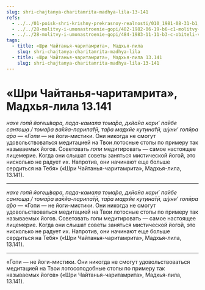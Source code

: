 ```yaml
---
slug: shri-chajtanya-charitamrita-madhya-lila-13-141
refs:
  - ../../01-poisk-shri-krishny-prekrasnoy-realnosti/010_1981-08-31-b1_sridharmj_gopi_bhagavatam_gayatri_i_mantra_om_prizyvayut_k_poisku_shri_krishny.md
  - ../../28-molitvy-i-umonastroenie-gopi/482-1982-06-19-b6-c1-molitvy-gopi-v-razluke-raznoobraznye-smysly-stiha-tava-kathamritam.md
  - ../../28-molitvy-i-umonastroenie-gopi/484-1983-11-11-b3-c-obiteli-vrindavana-propoveduyut-ne-slovami-a-yavlyaya-svoj-poryv-predannosti.md
tags:
  - title: «Шри Чайтанья-чаритамрита», Мадхья-лила
    slug: shri-chajtanya-charitamrita-madhya-lila
  - title: «Шри Чайтанья-чаритамрита», Мадхья-лила 13.141
    slug: shri-chajtanya-charitamrita-madhya-lila-13-141
---
```


# «Шри Чайтанья-чаритамрита», Мадхья-лила 13.141

*нахе гопӣ йогеш́вара, пада-камала тома̄ра, дхйа̄на кари’ па̄ибе сантош̣а / тома̄ра ва̄кйа-парипа̄т̣ӣ, та̄ра мадхйе кут̣ина̄т̣ӣ, ш́уни’ гопӣра а̄ро* — «*Гопи* — не йоги-мистики. Они никогда не смогут удовольствоваться медитацией на Твои лотосные стопы по примеру так называемых йогов. Советовать *гопи* медитировать — самое настоящее лицемерие. Когда они слышат советы заняться мистической йогой, это нисколько не радует их. Напротив, они начинают еще больше сердиться на Тебя» («Шри Чайтанья-чаритамрита», Мадхья-лила, 13.141).

---

*нахе гопӣ йогеш́вара, пада-камала тома̄ра, дхйа̄на кари’ па̄ибе сантош̣а / тома̄ра ва̄кйа-парипа̄т̣ӣ, та̄ра мадхйе кут̣ина̄т̣ӣ, ш́уни’ гопӣра а̄ро* — «Гопи — не йоги-мистики. Они никогда не смогут удовольствоваться медитацией на Твои лотосные стопы по примеру так называемых йогов. Советовать гопи медитировать — самое настоящее лицемерие. Когда они слышат советы заняться мистической йогой, это нисколько не радует их. Напротив, они начинают еще больше сердиться на Тебя» («Шри Чайтанья-чаритамрита», Мадхья-лила, 13.141).

---

«Гопи — не йоги-мистики. Они никогда не смогут удовольствоваться медитацией на Твои лотосоподобные стопы по примеру так называемых йогов» («Шри Чайтанья-чаритамрита», Мадхья-лила, 13.141).
